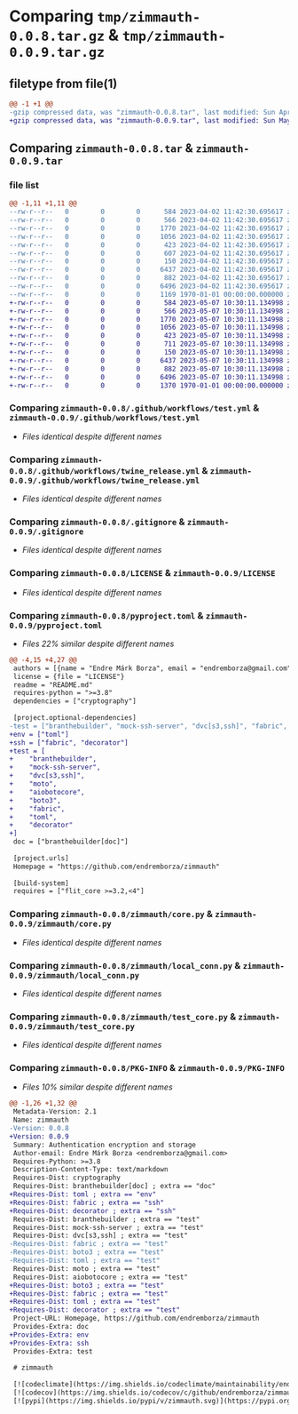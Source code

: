 # Comparing `tmp/zimmauth-0.0.8.tar.gz` & `tmp/zimmauth-0.0.9.tar.gz`

## filetype from file(1)

```diff
@@ -1 +1 @@
-gzip compressed data, was "zimmauth-0.0.8.tar", last modified: Sun Apr  2 11:42:36 2023, max compression
+gzip compressed data, was "zimmauth-0.0.9.tar", last modified: Sun May  7 10:30:17 2023, max compression
```

## Comparing `zimmauth-0.0.8.tar` & `zimmauth-0.0.9.tar`

### file list

```diff
@@ -1,11 +1,11 @@
--rw-r--r--   0        0        0      584 2023-04-02 11:42:30.695617 zimmauth-0.0.8/.github/workflows/test.yml
--rw-r--r--   0        0        0      566 2023-04-02 11:42:30.695617 zimmauth-0.0.8/.github/workflows/twine_release.yml
--rw-r--r--   0        0        0     1770 2023-04-02 11:42:30.695617 zimmauth-0.0.8/.gitignore
--rw-r--r--   0        0        0     1056 2023-04-02 11:42:30.695617 zimmauth-0.0.8/LICENSE
--rw-r--r--   0        0        0      423 2023-04-02 11:42:30.695617 zimmauth-0.0.8/README.md
--rw-r--r--   0        0        0      607 2023-04-02 11:42:30.695617 zimmauth-0.0.8/pyproject.toml
--rw-r--r--   0        0        0      150 2023-04-02 11:42:30.695617 zimmauth-0.0.8/zimmauth/__init__.py
--rw-r--r--   0        0        0     6437 2023-04-02 11:42:30.695617 zimmauth-0.0.8/zimmauth/core.py
--rw-r--r--   0        0        0      882 2023-04-02 11:42:30.695617 zimmauth-0.0.8/zimmauth/local_conn.py
--rw-r--r--   0        0        0     6496 2023-04-02 11:42:30.695617 zimmauth-0.0.8/zimmauth/test_core.py
--rw-r--r--   0        0        0     1169 1970-01-01 00:00:00.000000 zimmauth-0.0.8/PKG-INFO
+-rw-r--r--   0        0        0      584 2023-05-07 10:30:11.134998 zimmauth-0.0.9/.github/workflows/test.yml
+-rw-r--r--   0        0        0      566 2023-05-07 10:30:11.134998 zimmauth-0.0.9/.github/workflows/twine_release.yml
+-rw-r--r--   0        0        0     1770 2023-05-07 10:30:11.134998 zimmauth-0.0.9/.gitignore
+-rw-r--r--   0        0        0     1056 2023-05-07 10:30:11.134998 zimmauth-0.0.9/LICENSE
+-rw-r--r--   0        0        0      423 2023-05-07 10:30:11.134998 zimmauth-0.0.9/README.md
+-rw-r--r--   0        0        0      711 2023-05-07 10:30:11.134998 zimmauth-0.0.9/pyproject.toml
+-rw-r--r--   0        0        0      150 2023-05-07 10:30:11.134998 zimmauth-0.0.9/zimmauth/__init__.py
+-rw-r--r--   0        0        0     6437 2023-05-07 10:30:11.134998 zimmauth-0.0.9/zimmauth/core.py
+-rw-r--r--   0        0        0      882 2023-05-07 10:30:11.134998 zimmauth-0.0.9/zimmauth/local_conn.py
+-rw-r--r--   0        0        0     6496 2023-05-07 10:30:11.134998 zimmauth-0.0.9/zimmauth/test_core.py
+-rw-r--r--   0        0        0     1370 1970-01-01 00:00:00.000000 zimmauth-0.0.9/PKG-INFO
```

### Comparing `zimmauth-0.0.8/.github/workflows/test.yml` & `zimmauth-0.0.9/.github/workflows/test.yml`

 * *Files identical despite different names*

### Comparing `zimmauth-0.0.8/.github/workflows/twine_release.yml` & `zimmauth-0.0.9/.github/workflows/twine_release.yml`

 * *Files identical despite different names*

### Comparing `zimmauth-0.0.8/.gitignore` & `zimmauth-0.0.9/.gitignore`

 * *Files identical despite different names*

### Comparing `zimmauth-0.0.8/LICENSE` & `zimmauth-0.0.9/LICENSE`

 * *Files identical despite different names*

### Comparing `zimmauth-0.0.8/pyproject.toml` & `zimmauth-0.0.9/pyproject.toml`

 * *Files 22% similar despite different names*

```diff
@@ -4,15 +4,27 @@
 authors = [{name = "Endre Márk Borza", email = "endremborza@gmail.com"}]
 license = {file = "LICENSE"}
 readme = "README.md"
 requires-python = ">=3.8"
 dependencies = ["cryptography"]
 
 [project.optional-dependencies]
-test = ["branthebuilder", "mock-ssh-server", "dvc[s3,ssh]", "fabric", "boto3", "toml", "moto", "aiobotocore"]
+env = ["toml"]
+ssh = ["fabric", "decorator"]
+test = [
+    "branthebuilder", 
+    "mock-ssh-server", 
+    "dvc[s3,ssh]", 
+    "moto", 
+    "aiobotocore", 
+    "boto3", 
+    "fabric", 
+    "toml", 
+    "decorator"
+]
 doc = ["branthebuilder[doc]"]
 
 [project.urls]
 Homepage = "https://github.com/endremborza/zimmauth"
 
 [build-system]
 requires = ["flit_core >=3.2,<4"]
```

### Comparing `zimmauth-0.0.8/zimmauth/core.py` & `zimmauth-0.0.9/zimmauth/core.py`

 * *Files identical despite different names*

### Comparing `zimmauth-0.0.8/zimmauth/local_conn.py` & `zimmauth-0.0.9/zimmauth/local_conn.py`

 * *Files identical despite different names*

### Comparing `zimmauth-0.0.8/zimmauth/test_core.py` & `zimmauth-0.0.9/zimmauth/test_core.py`

 * *Files identical despite different names*

### Comparing `zimmauth-0.0.8/PKG-INFO` & `zimmauth-0.0.9/PKG-INFO`

 * *Files 10% similar despite different names*

```diff
@@ -1,26 +1,32 @@
 Metadata-Version: 2.1
 Name: zimmauth
-Version: 0.0.8
+Version: 0.0.9
 Summary: Authentication encryption and storage
 Author-email: Endre Márk Borza <endremborza@gmail.com>
 Requires-Python: >=3.8
 Description-Content-Type: text/markdown
 Requires-Dist: cryptography
 Requires-Dist: branthebuilder[doc] ; extra == "doc"
+Requires-Dist: toml ; extra == "env"
+Requires-Dist: fabric ; extra == "ssh"
+Requires-Dist: decorator ; extra == "ssh"
 Requires-Dist: branthebuilder ; extra == "test"
 Requires-Dist: mock-ssh-server ; extra == "test"
 Requires-Dist: dvc[s3,ssh] ; extra == "test"
-Requires-Dist: fabric ; extra == "test"
-Requires-Dist: boto3 ; extra == "test"
-Requires-Dist: toml ; extra == "test"
 Requires-Dist: moto ; extra == "test"
 Requires-Dist: aiobotocore ; extra == "test"
+Requires-Dist: boto3 ; extra == "test"
+Requires-Dist: fabric ; extra == "test"
+Requires-Dist: toml ; extra == "test"
+Requires-Dist: decorator ; extra == "test"
 Project-URL: Homepage, https://github.com/endremborza/zimmauth
 Provides-Extra: doc
+Provides-Extra: env
+Provides-Extra: ssh
 Provides-Extra: test
 
 # zimmauth
 
 [![codeclimate](https://img.shields.io/codeclimate/maintainability/endremborza/zimmauth.svg)](https://codeclimate.com/github/endremborza/zimmauth)
 [![codecov](https://img.shields.io/codecov/c/github/endremborza/zimmauth)](https://codecov.io/gh/endremborza/zimmauth)
 [![pypi](https://img.shields.io/pypi/v/zimmauth.svg)](https://pypi.org/project/zimmauth/)
```

